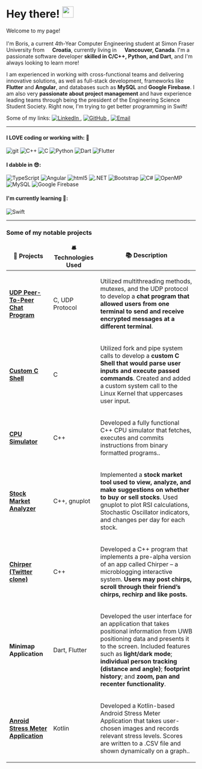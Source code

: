 <h1>Hey there! <img src="https://emojis.slackmojis.com/emojis/images/1680554188/65018/cat-roomba-exceptionally-fast.gif?1680554188" width="30"/></h1>


<p>
  Welcome to my page! 
  </br> 
  </br> 
  I'm Boris, a current 4th-Year Computer Engineering student at Simon Fraser University from <img src="https://cdn-icons-png.flaticon.com/512/197/197503.png" width="13"/> <b>Croatia</b>, currently living in <img src="https://cdn-icons-png.flaticon.com/512/197/197430.png" width="13"/> <b>Vancouver, Canada</b>.
  I'm a passionate software developer <b>skilled in C/C++, Python, and Dart</b>, and I'm always looking to learn more! 

I am experienced in working with cross-functional teams and delivering innovative solutions, as well as full-stack development, frameworks like <b>Flutter</b> and <b>Angular</b>, and databases such as <b>MySQL</b> and <b>Google Firebase</b>. I am also very <b>passionate about project management</b> and have experience leading teams through being the president of the Engineering Science Student Society. Right now, I'm trying to get better programming in Swift!
</p>

<p align="left">
  Some of my links: 
  
  <a href="https://www.linkedin.com/in/boris-perdija/">
    <img alt="LinkedIn" src="https://img.shields.io/badge/LinkedIn-0077B5?style=flat-square&logo=linkedin&logoColor=white" />
  </a>,
  
  <a href="https://github.com/bperdija">
    <img alt="GitHub" src="https://img.shields.io/badge/GitHub-181717?style=flat-square&logo=github&logoColor=white" />
  </a>, 

  <a href="mailto:borisperdija99@gmail.com">
  <img alt="Email" src="https://img.shields.io/badge/Email-43853d?style=flat-square&logo=minutemailer&logoColor=white" />
</a>

</p>



-----


<h4>I LOVE coding or working with: 🤩 </h4>
<p>
  <img alt="git" src="https://img.shields.io/badge/-Git-F05032?style=flat-square&logo=cplusplus&logoColor=white" />
  <img alt="C++" src="https://img.shields.io/badge/-C++-ea2845?style=flat-square&logo=nestjs&logoColor=white" />
  <img alt="C" src="https://img.shields.io/badge/-C-DD0031?style=flat-square&logo=c&logoColor=white" />
  <img alt="Python" src="https://img.shields.io/badge/-Python-CB3837?style=flat-square&logo=python&logoColor=white" />
  <img alt="Dart" src="https://img.shields.io/badge/-Dart-E34F26?style=flat-square&logo=dart&logoColor=white" />
  <img alt="Flutter" src="https://img.shields.io/badge/-Flutter-FB542B?style=flat-square&logo=flutter&logoColor=white" />

  <!--

  <img alt="?" src="https://img.shields.io/badge/-Rollup-EC4A3F?style=flat-square&logo=rollup.js&logoColor=white" />
  <img alt="?" src="https://img.shields.io/badge/-D3.js-F9A03C?style=flat-square&logo=d3.js&logoColor=white" />
  <img alt="?" src="https://img.shields.io/badge/-Prettier-F7B93E?style=flat-square&logo=prettier&logoColor=white" />
  <img alt="?" src="https://img.shields.io/badge/-MongoDB-13aa52?style=flat-square&logo=mongodb&logoColor=white" />
  <img alt="?" src="https://img.shields.io/badge/-Nodejs-43853d?style=flat-square&logo=Node.js&logoColor=white" />

  -->
  
</p>

<h4>I dabble in 😎: </h4>
<p>
  <img alt="TypeScript" src="https://img.shields.io/badge/-TypeScript-46a2f1?style=flat-square&logo=typescript&logoColor=white" />
  <img alt="Angular" src="https://img.shields.io/badge/-Angular-2088FF?style=flat-square&logo=angular&logoColor=white" />
  <img alt="html5" src="https://img.shields.io/badge/-html5-1a73e8?style=flat-square&logo=html5&logoColor=white" />
<img alt=".NET" src="https://img.shields.io/badge/-.NET-007ACC?style=flat-square&logo=dotnet&logoColor=white" />
  <img alt="Bootstrap" src="https://img.shields.io/badge/-Bootstrap-5849BE?style=flat-square&logo=bootstrap&logoColor=white" />
  <img alt="C#" src="https://img.shields.io/badge/-C%23-311C87?style=flat-square&logo=csharp&logoColor=white" />
  <img alt="OpenMP" src="https://img.shields.io/badge/-OpenMP-430098?style=flat-square&logoColor=white" />
  <img alt="MySQL" src="https://img.shields.io/badge/-mySQL-764ABC?style=flat-square&logo=mySQL&logoColor=white" />
  <img alt="Google Firebase" src="https://img.shields.io/badge/-Google Firebase-B7178C?style=flat-square&logo=firebase&logoColor=white" />
</p>

<h4>I'm currently learning 🤔: </h4>
<p">
  <img alt="Swift" src="https://img.shields.io/badge/-Swift-007ACC?style=flat-square&logo=swift&logoColor=white" />
</p>

-----


<h3>Some of my notable projects</h3>
<table>
  <thead align="center">
    <tr border: none;>
      <td><b>🎁 Projects</b></td>
      <td><b>🛎 Technologies Used</b></td>
      <td><b>📚 Description</b></td>
    </tr>
  </thead>
  <tbody>
    <tr>
      <td><a href="https://github.com/bperdija/Linux-UDP-Chat-Program"><b>UDP Peer-To-Peer Chat Program</b></a></td>
      <td><p>C, UDP Protocol</p></td>
      <td><p>Utilized multithreading methods, mutexes, and the UDP protocol to develop a <b>chat program that allowed users from one terminal to send and receive encrypted messages at a different terminal</b>.</p></td>
    </tr>
    <tr>
      <td><a href="https://github.com/bperdija/Custom-C-Shell"><b>Custom C Shell</b></a></td>
      <td><p>C</p></td>
      <td><p>Utilized fork and pipe system calls to develop a <b>custom C Shell that would parse user inputs and execute passed commands</b>. Created and added a custom system call to the Linux Kernel that uppercases user input.</p></td>
    </tr>
    <tr>
      <td><a href="https://github.com/bperdija/CPU_Simulator"><b>CPU Simulator</b></a></td>
      <td><p>C++</p></td>
      <td><p>Developed a fully functional C++ CPU simulator that fetches, executes and commits instructions from binary formatted programs.</b>.</p></td>
    </tr>
    <tr>
      <td><a href="https://github.com/bperdija/Stock_Market_Analyzer"><b>Stock Market Analyzer</b></a></td>
      <td><p>C++, gnuplot</p></td>
      <td><p> Implemented a <b>stock market tool used to view, analyze, and make suggestions on whether to buy or sell stocks</b>. Used gnuplot to plot RSI calculations, Stochastic Oscillator indicators, and changes per day for each stock. </p></td>
    </tr>
    <tr>
      <td><a href="https://github.com/bperdija/Chirper_Application"><b>Chirper (Twitter clone)</b></a></td>
      <td><p>C++</p></td>
      <td><p> Developed a C++ program that implements a pre-alpha version of an app called Chirper – a microblogging interactive system. <b> Users may post chirps, scroll through their friend’s chirps, rechirp and like posts. </b>
 </p></td>
    </tr>
    <tr>
      <td><b>Minimap Application</b></td>
      <td><p>Dart, Flutter</p></td>
      <td><p> Developed the user interface for an application that takes positional information from UWB positioning data and presents it to the screen. Included features such as <b>light/dark mode</b>; <b>individual person tracking (distance and angle)</b>; <b>footprint history</b>; and <b>zoom, pan and recenter functionality</b>.
 </p></td>
    <tr>
      <td><a href="https://github.com/bperdija/Kotlin-Stress-Meter"><b>Anroid Stress Meter Application</b></a></td>
      <td><p>Kotlin</p></td>
      <td><p> Developed a Kotlin-based Android Stress Meter Application that takes user-chosen images and records relevant stress levels. Scores are written to a .CSV file and shown dynamically on a graph.</b>.
 </p></td>
  </tbody>
</table>


<!--
[![Boris' GitHub stats](https://github-readme-stats.vercel.app/api?username=bperdija)](https://github.com/anuraghazra/github-readme-stats)

![Push Count](https://img.shields.io/github/commit-activity/w/bperdija/bperdija?label=Pushes)
-->
<!--
**bperdija/bperdija** is a ✨ _special_ ✨ repository because its `README.md` (this file) appears on your GitHub profile.

Here are some ideas to get you started:

- 🔭 I’m currently working on ...
- 🌱 I’m currently learning ...
- 👯 I’m looking to collaborate on ...
- 🤔 I’m looking for help with ...
- 💬 Ask me about ...
- 📫 How to reach me: ...
- 😄 Pronouns: ...
- ⚡ Fun fact: ...
-->
